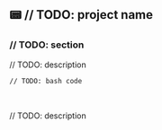## 📟 // TODO: project name

### // TODO: section

<p>// TODO: description</p> 

```bash
// TODO: bash code
```

<br />

<p>// TODO: description</p>

